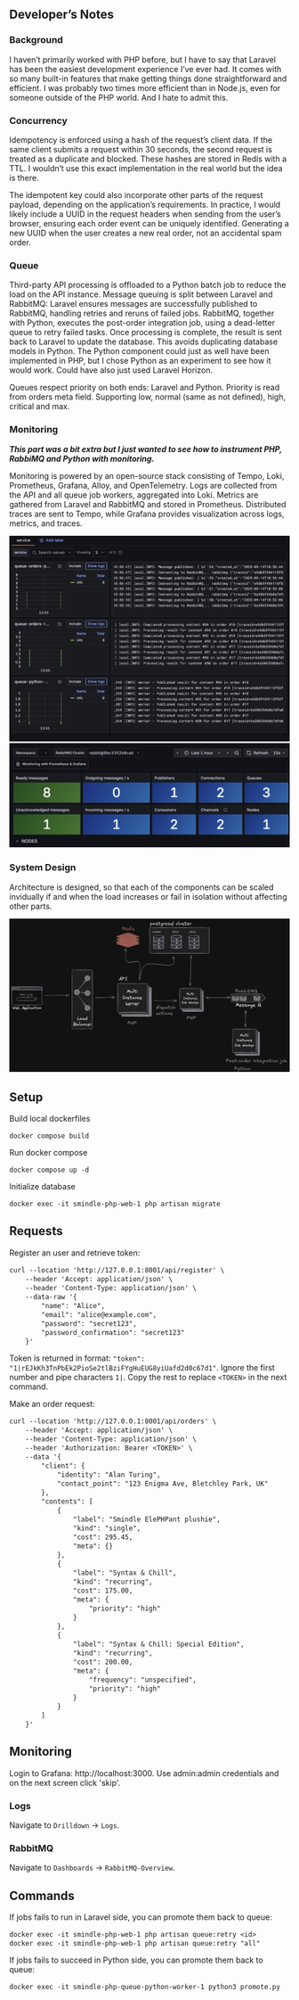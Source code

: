 
## Developer’s Notes
### Background
I haven’t primarily worked with PHP before, but I have to say that Laravel has been the easiest development experience I’ve ever had. It comes with so many built-in features that make getting things done straightforward and efficient. I was probably two times more efficient than in Node.js, even for someone outside of the PHP world. And I hate to admit this.

### Concurrency
Idempotency is enforced using a hash of the request’s client data. If the same client submits a request within 30 seconds, the second request is treated as a duplicate and blocked. These hashes are stored in Redis with a TTL. I wouldn’t use this exact implementation in the real world but the idea is there.

The idempotent key could also incorporate other parts of the request payload, depending on the application’s requirements. In practice, I would likely include a UUID in the request headers when sending from the user’s browser, ensuring each order event can be uniquely identified. Generating a new UUID when the user creates a new real order, not an accidental spam order.

### Queue
Third-party API processing is offloaded to a Python batch job to reduce the load on the API instance. Message queuing is split between Laravel and RabbitMQ: Laravel ensures messages are successfully published to RabbitMQ, handling retries and reruns of failed jobs. RabbitMQ, together with Python, executes the post-order integration job, using a dead-letter queue to retry failed tasks. Once processing is complete, the result is sent back to Laravel to update the database. This avoids duplicating database models in Python. The Python component could just as well have been implemented in PHP, but I chose Python as an experiment to see how it would work. Could have also just used Laravel Horizon.

Queues respect priority on both ends: Laravel and Python. Priority is read from orders meta field. Supporting low, normal (same as not defined), high, critical and max.

### Monitoring
**_This part was a bit extra but I just wanted to see how to instrument PHP, RabbiMQ and Python with monitoring._**

Monitoring is powered by an open-source stack consisting of Tempo, Loki, Prometheus, Grafana, Alloy, and OpenTelemetry. Logs are collected from the API and all queue job workers, aggregated into Loki. Metrics are gathered from Laravel and RabbitMQ and stored in Prometheus. Distributed traces are sent to Tempo, while Grafana provides visualization across logs, metrics, and traces.

![Grafana logs](./grafana-logs.png)
![Grafana rabbitmq](./grafana-rabbitmq.png)

### System Design

Architecture is designed, so that each of the components can be scaled invidually if and when the load increases or fail in isolation without affecting other parts.

![System design](./design.png)


## Setup

Build local dockerfiles

    docker compose build

Run docker compose
    
    docker compose up -d

Initialize database
    
    docker exec -it smindle-php-web-1 php artisan migrate



## Requests

Register an user and retrieve token:

    curl --location 'http://127.0.0.1:8001/api/register' \
        --header 'Accept: application/json' \
        --header 'Content-Type: application/json' \
        --data-raw '{
            "name": "Alice",
            "email": "alice@example.com",
            "password": "secret123",
            "password_confirmation": "secret123"
        }'

Token is returned in format: `"token": "1|rEJkKh3TnPbEk2PioSe2tlBziFYgHuEUG8yiUafd2d0c67d1"`. Ignore the first number and pipe characters `1|`. Copy the rest to replace `<TOKEN>` in the next command.

Make an order request:

    curl --location 'http://127.0.0.1:8001/api/orders' \
        --header 'Accept: application/json' \
        --header 'Content-Type: application/json' \
        --header 'Authorization: Bearer <TOKEN>' \
        --data '{
            "client": {
                "identity": "Alan Turing",
                "contact_point": "123 Enigma Ave, Bletchley Park, UK"
            },
            "contents": [
                {
                    "label": "Smindle ElePHPant plushie",
                    "kind": "single",
                    "cost": 295.45,
                    "meta": {}
                },
                {
                    "label": "Syntax & Chill",
                    "kind": "recurring",
                    "cost": 175.00,
                    "meta": {
                        "priority": "high"
                    }
                },
                {
                    "label": "Syntax & Chill: Special Edition",
                    "kind": "recurring",
                    "cost": 200.00,
                    "meta": {
                        "frequency": "unspecified",
                        "priority": "high"
                    }
                }
            ]
        }'

## Monitoring

Login to Grafana: http://localhost:3000. Use admin:admin credentials and on the next screen click 'skip'.

### Logs
Navigate to `Drilldown` -> `Logs`.

### RabbitMQ
Navigate to `Dashboards` -> `RabbitMQ-Overview`.

## Commands

If jobs fails to run in Laravel side, you can promote them back to queue:

    docker exec -it smindle-php-web-1 php artisan queue:retry <id>
    docker exec -it smindle-php-web-1 php artisan queue:retry "all"


If jobs fails to succeed in Python side, you can promote them back to queue:

    docker exec -it smindle-php-queue-python-worker-1 python3 promote.py
